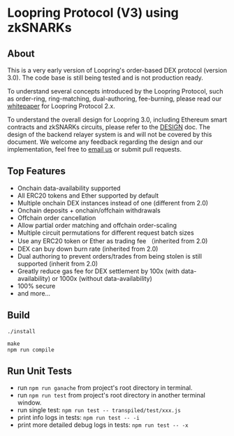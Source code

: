 # Loopring Protocol (V3) using zkSNARKs

## About
This is a very early version of Loopring's order-based DEX protocol (version 3.0). The code base is still being tested and is not production ready.

To understand several concepts introduced by the Loopring Protocol, such as order-ring, ring-matching, dual-authoring, fee-burning, please read our [whitepaper](https://loopring.org/resources/en_whitepaper.pdf) for Loopring Protocol 2.x.

To understand the overall design for Loopring 3.0, including Ethereum smart contracts and zkSNARKs circuits, please refer to the [DESIGN](https://github.com/Loopring/protocols/blob/master/packages/loopring_v3/DESIGN.md) doc. The design of the backend relayer system is and will not be covered by this document. We welcome any feedback regarding the design and our implementation, feel free to [email us](mailto:daniel@loopringlorg) or submit pull requests.

## Top Features

- Onchain data-availability supported
- All ERC20 tokens and Ether supported by default
- Multiple onchain DEX instances instead of one (different from 2.0)
- Onchain deposits + onchain/offchain withdrawals
- Offchain order cancellation
- Allow partial order matching and offchain order-scaling
- Multiple circuit permutations for different request batch sizes
- Use any ERC20 token or Ether as trading fee （inherited from 2.0)
- DEX can buy down burn rate (inherited from 2.0)
- Dual authoring to prevent orders/trades from being stolen is still supported (inherit from 2.0)
- Greatly reduce gas fee for DEX settlement by 100x (with data-availability) or 1000x (without data-availability)
- 100% secure
- and more...

## Build

```
./install

make
npm run compile
```

## Run Unit Tests
* run `npm run ganache` from project's root directory in terminal.
* run `npm run test` from project's root directory in another terminal window.
* run single test: `npm run test -- transpiled/test/xxx.js`
* print info logs in tests: `npm run test -- -i`
* print more detailed debug logs in tests: `npm run test -- -x`
